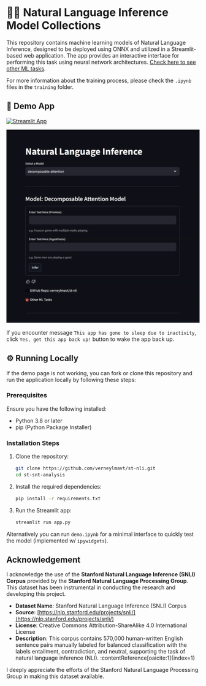 # ⛓️‍💥 Natural Language Inference Model Collections

This repository contains machine learning models of Natural Language Inference, designed to be deployed using ONNX and utilized in a Streamlit-based web application. The app provides an interactive interface for performing this task using neural network architectures. [Check here to see other ML tasks](https://github.com/verneylmavt/ml-model).

For more information about the training process, please check the `.ipynb` files in the `training` folder.

## 🎈 Demo App

[![Streamlit App](https://static.streamlit.io/badges/streamlit_badge_black_white.svg)](https://verneylogyt-nli.streamlit.app/)

![Demo GIF](https://github.com/verneylmavt/st-nli/blob/main/assets/demo.gif)

If you encounter message `This app has gone to sleep due to inactivity`, click `Yes, get this app back up!` button to wake the app back up.

<!-- [https://verneylogyt.streamlit.app/](https://verneylogyt.streamlit.app/) -->

## ⚙️ Running Locally

If the demo page is not working, you can fork or clone this repository and run the application locally by following these steps:

### Prerequisites

Ensure you have the following installed:

- Python 3.8 or later
- pip (Python Package Installer)

### Installation Steps

1. Clone the repository:

   ```bash
   git clone https://github.com/verneylmavt/st-nli.git
   cd st-snt-analysis
   ```

2. Install the required dependencies:

   ```bash
   pip install -r requirements.txt
   ```

3. Run the Streamlit app:
   ```bash
   streamlit run app.py
   ```

Alternatively you can run `demo.ipynb` for a minimal interface to quickly test the model (implemented w/ `ipywidgets`).

## Acknowledgement

I acknowledge the use of the **Stanford Natural Language Inference (SNLI) Corpus** provided by the **Stanford Natural Language Processing Group**. This dataset has been instrumental in conducting the research and developing this project.

- **Dataset Name**: Stanford Natural Language Inference (SNLI) Corpus
- **Source**: [https://nlp.stanford.edu/projects/snli/](https://nlp.stanford.edu/projects/snli/)
- **License**: Creative Commons Attribution-ShareAlike 4.0 International License
- **Description**: This corpus contains 570,000 human-written English sentence pairs manually labeled for balanced classification with the labels entailment, contradiction, and neutral, supporting the task of natural language inference (NLI). :contentReference[oaicite:1]{index=1}

I deeply appreciate the efforts of the Stanford Natural Language Processing Group in making this dataset available.
